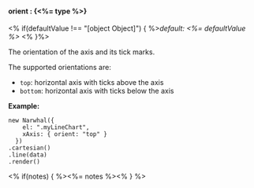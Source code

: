 #### **orient** : {<%= type %>}

<% if(defaultValue !== "[object Object]") { %>*default: <%= defaultValue %>* <% }%>

The orientation of the axis and its tick marks.

The supported orientations are:

* `top`: horizontal axis with ticks above the axis
* `bottom`: horizontal axis with ticks below the axis

**Example:**

	new Narwhal({
	    el: ".myLineChart",
	    xAxis: { orient: "top" }
	  })
	.cartesian()
	.line(data)
	.render()

<% if(notes) { %><%= notes %><% } %>

